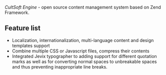 _CultSoft Engine_ - open source content management system based on Zend Framework.

## Feature list ##

  * Localization, internationalization, multi-language content and design templates support
  * Combine multiple CSS or Javascript files, compress their contents
  * Integrated Jevix typographer to adding support for different quotation marks as well as for converting normal spaces to unbreakable spaces and thus preventing inappropriate line breaks.